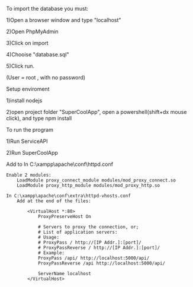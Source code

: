 To import the database you must:

1)Open a browser window and type "localhost"

2)Open PhpMyAdmin

3)Click on import 

4)Chooise "database.sql"

5)Click run.

(User = root , with no password)


Setup enviroment

1)install nodejs

2)open project folder "SuperCoolApp", open a  powershell(shift+dx mouse click), and type npm install


To run the program

1)Run ServiceAPI

2)Run SuperCoolApp




Add to
	In C:\xampp\apache\conf\httpd.conf
	
	Enable 2 modules:
		LoadModule proxy_connect_module modules/mod_proxy_connect.so
		LoadModule proxy_http_module modules/mod_proxy_http.so
		
	In C:\xampp\apache\conf\extra\httpd-vhosts.conf
		Add at the end of the files:
		
			<VirtualHost *:80>
				ProxyPreserveHost On

				# Servers to proxy the connection, or;
				# List of application servers:
				# Usage:
				# ProxyPass / http://[IP Addr.]:[port]/
				# ProxyPassReverse / http://[IP Addr.]:[port]/
				# Example: 
				ProxyPass /api/ http://localhost:5000/api/
				ProxyPassReverse /api http://localhost:5000/api/

				ServerName localhost
			</VirtualHost>
	
	
